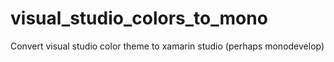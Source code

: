 visual_studio_colors_to_mono
============================

Convert visual studio color theme to xamarin studio (perhaps monodevelop)
